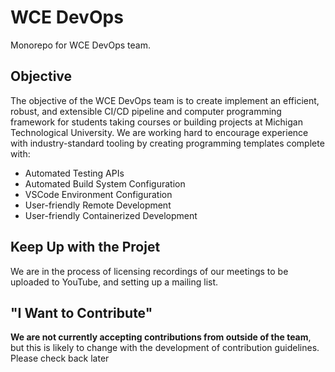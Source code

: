 # WCE DevOps

Monorepo for WCE DevOps team.

## Objective

The objective of the WCE DevOps team is to create implement an efficient, robust, and extensible CI/CD pipeline and computer programming framework for students taking courses or building projects at Michigan Technological University. We are working hard to encourage experience with industry-standard tooling by creating programming templates complete with:

- Automated Testing APIs
- Automated Build System Configuration
- VSCode Environment Configuration
- User-friendly Remote Development
- User-friendly Containerized Development

## Keep Up with the Projet

We are in the process of licensing recordings of our meetings to be uploaded to YouTube, and setting up a mailing list.

## "I Want to Contribute"

**We are not currently accepting contributions from outside of the team**, but this is likely to change with the development of contribution guidelines. Please check back later